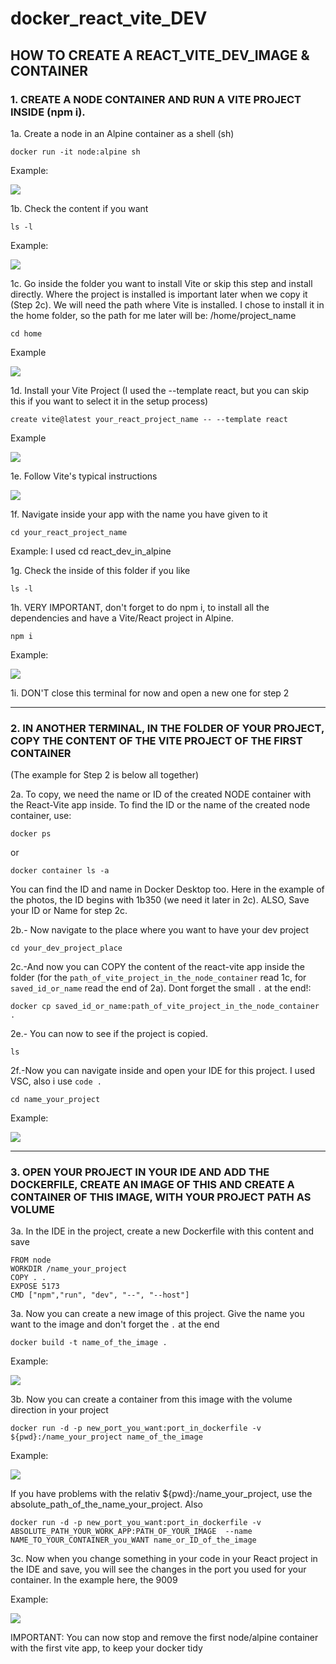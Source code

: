 # docker_react_vite_DEV

## HOW TO CREATE A REACT_VITE_DEV_IMAGE & CONTAINER

### 1. CREATE A NODE CONTAINER AND RUN A VITE PROJECT INSIDE (npm i).

1a. Create a node in an Alpine container as a shell (sh)

```
docker run -it node:alpine sh
```

Example:

![](/readme_img/1.png)

1b. Check the content if you want

```
ls -l
```

Example:

![](/readme_img/2.png)

1c. Go inside the folder you want to install Vite or skip this step and install directly. Where the project is installed is important later when we copy it (Step 2c). We will need the path where Vite is installed. I chose to install it in the home folder, so the path for me later will be: /home/project_name

```
cd home
```

Example

![](/readme_img/3.png)

1d. Install your Vite Project (I used the --template react, but you can skip this if you want to select it in the setup process)

```
create vite@latest your_react_project_name -- --template react
```

Example

![](/readme_img/4.png)

1e. Follow Vite's typical instructions

![](/readme_img/4a.png)

1f. Navigate inside your app with the name you have given to it

```
cd your_react_project_name

```

Example: I used cd react_dev_in_alpine

1g. Check the inside of this folder if you like

```
ls -l
```

1h. VERY IMPORTANT, don't forget to do npm i, to install all the dependencies and have a Vite/React project in Alpine.

```
npm i
```

Example:

![](/readme_img/5.png)

1i. DON'T close this terminal for now and open a new one for step 2

---

### 2. IN ANOTHER TERMINAL, IN THE FOLDER OF YOUR PROJECT, COPY THE CONTENT OF THE VITE PROJECT OF THE FIRST CONTAINER

(The example for Step 2 is below all together)

2a. To copy, we need the name or ID of the created NODE container with the React-Vite app inside. To find the ID or the name of the created node container, use:

```
docker ps
```

or

```
docker container ls -a
```

You can find the ID and name in Docker Desktop too. Here in the example of the photos, the ID begins with 1b350 (we need it later in 2c). ALSO, Save your ID or Name for step 2c.

2b.- Now navigate to the place where you want to have your dev project

```
cd your_dev_project_place
```

2c.-And now you can COPY the content of the react-vite app inside the folder (for the `path_of_vite_project_in_the_node_container` read 1c, for `saved_id_or_name` read the end of 2a). Dont forget the small `.` at the end!:

```
docker cp saved_id_or_name:path_of_vite_project_in_the_node_container .
```

2e.- You can now to see if the project is copied.

```
ls
```

2f.-Now you can navigate inside and open your IDE for this project. I used VSC, also i use `code .`

```
cd name_your_project

```

Example:

![](/readme_img/6.png)

---

### 3. OPEN YOUR PROJECT IN YOUR IDE AND ADD THE DOCKERFILE, CREATE AN IMAGE OF THIS AND CREATE A CONTAINER OF THIS IMAGE, WITH YOUR PROJECT PATH AS VOLUME

3a. In the IDE in the project, create a new Dockerfile with this content and save

```
FROM node
WORKDIR /name_your_project
COPY . .
EXPOSE 5173
CMD ["npm","run", "dev", "--", "--host"]

```

3a. Now you can create a new image of this project. Give the name you want to the image and don't forget the `.` at the end

```
docker build -t name_of_the_image .
```

Example:

![](/readme_img/7.png)

3b. Now you can create a container from this image with the volume direction in your project

```
docker run -d -p new_port_you_want:port_in_dockerfile -v ${pwd}:/name_your_project name_of_the_image

```

Example:

![](/readme_img/8.png)

If you have problems with the relativ ${pwd}:/name_your_project, use the absolute_path_of_the_name_your_project. Also

```
docker run -d -p new_port_you_want:port_in_dockerfile -v ABSOLUTE_PATH_YOUR_WORK_APP:PATH_OF_YOUR_IMAGE  --name NAME_TO_YOUR_CONTAINER_you_WANT name_or_ID_of_the_image

```


3c. Now when you change something in your code in your React project in the IDE and save, you will see the changes in the port you used for your container. In the example here, the 9009

Example:

![](/readme_img/9.png)

IMPORTANT: You can now stop and remove the first node/alpine container with the first vite app, to keep your docker tidy

